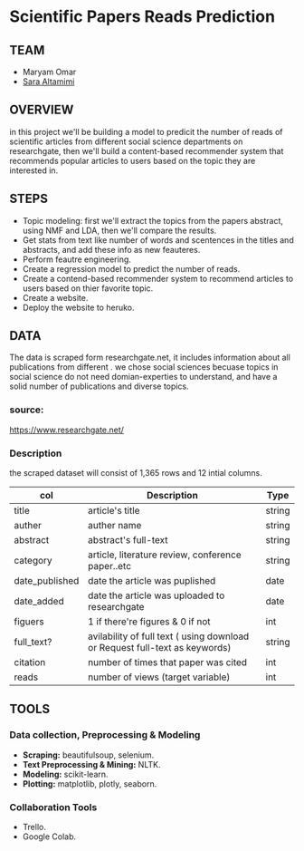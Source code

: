 # Scientific Papers Reads Prediction


## TEAM
- Maryam Omar 
- [Sara Altamimi](https://github.com/saraaltamimi12)

## OVERVIEW
in this project we'll be building a model to predicit the number of reads of scientific articles from different social science departments on researchgate, then we'll build a content-based recommender system that recommends popular articles to users based on the topic they are interested in. 

## STEPS
- Topic modeling: first we'll extract the topics from the papers abstract, using NMF and LDA, then we'll compare the results.
- Get stats from text like number of words and scentences in the titles and abstracts, and add these info as new feauteres.
- Perform feautre engineering.
- Create a regression model to predict the number of reads.
- Create a contend-based recommender system to recommend articles to users based on thier favorite topic.
- Create a website.
- Deploy the website to heruko.


## DATA
The data is scraped form researchgate.net, it includes information about all publications from  different . we chose social sciences becuase topics in social science do not need domian-experties to understand, and have a solid number of publications and diverse topics. 

### source:
https://www.researchgate.net/

### Description 
the scraped dataset will consist of 1,365 rows and 12 intial columns.

| col | Description | Type |
| --- | --- | --- |
| title | article's title | string 
| auther| auther name | string 
| abstract | abstract's full-text  | string
| category| article, literature review, conference paper..etc | string
| date_published | date the article was puplished | date
| date_added | date the article was uploaded to researchgate | date
| figuers | 1 if there're figures & 0 if not | int
| full_text? | avilability of full text ( using download or Request full-text as keywords) | string
| citation | number of times that paper was cited | int
| reads | number of views (target variable)| int



## TOOLS  

### Data collection, Preprocessing & Modeling  
- **Scraping:** beautifulsoup, selenium. 
- **Text Preprocessing & Mining:** NLTK.
- **Modeling:** scikit-learn.
- **Plotting:** matplotlib, plotly, seaborn.

### Collaboration Tools
- Trello.
- Google Colab.
